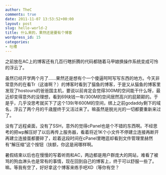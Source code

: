 ```yaml
---
author: TheC
comments: true
date: 2011-11-07 13:53:52+00:00
layout: post
slug: hello-world-2
title: 什么来的，果然还是要有个博客
wordpress_id: 15
categories:
- 吐槽
---
```


之前放在AC上的博客还有几百行瞎折腾的代码都随着马甲娘换操作系统变成可怜的浮云了。

虽然已经开学两个月了……果然还是想有个一个傻逼呵呵写写东西的地方。今天非常意外的在看Tr（这谁啊？）的博客时看到了猫鱼的博客，于是又从猫鱼的博客里发现了hostours的爸爸国主机，要说以前肯定会觉得300M的空间能干什么呀，最近却变得意外的没理想，看到69块钱一年/300M的空间居然高兴的屁颠颠的。于是乎，几乎没思考就买下了这个139/年600M的空间，绑上之前godaddy剩下的域名，浮云了两个月的千歳屋终于又活过来了。嘛虽然是脱光光的一切都要重新来过了。

没有了远程桌面，没有了SSH，意外的觉得cPanel也是个不错的东西啊。不经思考的把wp解压好了以后再传上服务器，看着将近1K个小文件不停建立连接再断开再建立连接蛋都要碎了，趁着这段时间在cPanel里瞎逛却看到文件管理里赫然有“解压缩”这个按钮（扶额，你这是闹哪样啊。

暑假结束以后也在慢慢的写着听雨和AC，两边都是用户群庞大的网站，难看了被骂的狗血淋头也是常有的事情，现在回到自己的博客上，终于可以舒服一些了。嘛。等我有空了，好好拿这个博客来练手吧XD（等你有空？
